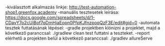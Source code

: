 -kiválasztott alkalmazás linkje: http://test-automation-shop1.greenfox.academy
-manuális tesztesetek leírása: https://docs.google.com/spreadsheets/d/1-CDavY7o2cUiBof7qDmHiaEopn0PfpKJfnzpoqQzF3E/edit#gid=0
-automata tesztek futtatásának lépései:
-gradle projektben klónizni a projektet, majd a következő paranccsal:
 ./gradlew clean test 
 futtatni a teszteket.
-report elérhető a projekten belül a következő paranccsal:
./gradlev allureServe